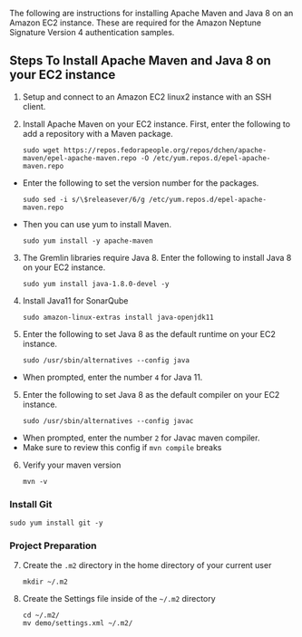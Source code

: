 The following are instructions for installing Apache Maven and Java 8 on an Amazon EC2 instance. These are required for the Amazon Neptune Signature Version 4 authentication samples.

## Steps To Install Apache Maven and Java 8 on your EC2 instance

1. Setup and connect to an Amazon EC2 linux2 instance with an SSH client.

2. Install Apache Maven on your EC2 instance. First, enter the following to add a repository with a Maven package.

    ```
    sudo wget https://repos.fedorapeople.org/repos/dchen/apache-maven/epel-apache-maven.repo -O /etc/yum.repos.d/epel-apache-maven.repo
    ```

- Enter the following to set the version number for the packages.

    ```
    sudo sed -i s/\$releasever/6/g /etc/yum.repos.d/epel-apache-maven.repo
    ```
- Then you can use yum to install Maven.

    ```
    sudo yum install -y apache-maven
    ```
3. The Gremlin libraries require Java 8. Enter the following to install Java 8 on your EC2 instance.

    ```
    sudo yum install java-1.8.0-devel -y
    ```
4. Install Java11 for SonarQube
   ```
   sudo amazon-linux-extras install java-openjdk11
   ```
6. Enter the following to set Java 8 as the default runtime on your EC2 instance.

    ```
    sudo /usr/sbin/alternatives --config java
    ```
- When prompted, enter the number `4` for Java 11.

5. Enter the following to set Java 8 as the default compiler on your EC2 instance.

    ```
    sudo /usr/sbin/alternatives --config javac
    ```
- When prompted, enter the number `2` for Javac maven compiler.
- Make sure to review this config if `mvn compile` breaks

6. Verify your maven version
    ```
    mvn -v
    ```

### Install Git
```
sudo yum install git -y
```
### Project Preparation
7. Create the `.m2` directory in the home directory of your current user
    ```
    mkdir ~/.m2
    ```

8. Create the Settings file inside of the `~/.m2` directory
    ```
    cd ~/.m2/
    mv demo/settings.xml ~/.m2/
    ```
